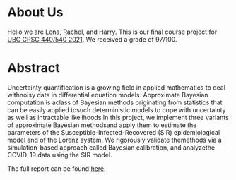 # About Us
Hello we are Lena, Rachel, and [Harry](https://scholar.google.com/citations?user=PrF7kHIAAAAJ&hl=en). This is our final course project for [UBC CPSC 440/540 2021](https://www.cs.ubc.ca/~schmidtm/Courses/440-W21/). We received a grade of 97/100.

# Abstract
Uncertainty quantification is a growing field in applied mathematics to deal withnoisy data in differential equation models. Approximate Bayesian computation is aclass of Bayesian methods originating from statistics that can be easily applied tosuch deterministic models to cope with uncertainty as well as intractable likelihoods.In this project, we implement three variants of approximate Bayesian methodsand apply them to estimate the parameters of the Susceptible-Infected-Recovered (SIR) epidemiological model and of the Lorenz system. We rigorously validate themethods via a simulation-based approach called Bayesian calibration, and analyzethe COVID-19 data using the SIR model.

The full report can be found [here](report.pdf).
